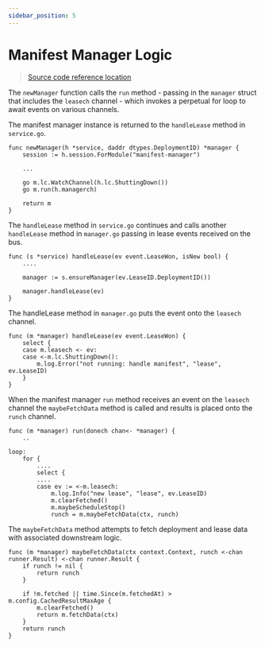 ```yaml
---
sidebar_position: 5
---
```


# Manifest Manager Logic

> [Source code reference location](https://github.com/akash-network/provider/blob/e7aa0b5b81957a130f1dc584f335c6f9e41db6b1/manifest/manager.go)

The  `newManager` function calls the `run` method - passing in the `manager` struct that includes the  `leasech` channel - which invokes a perpetual for loop to await events on various channels.

The manifest manager instance is returned to the `handleLease` method in `service.go`.

```
func newManager(h *service, daddr dtypes.DeploymentID) *manager {
	session := h.session.ForModule("manifest-manager")

	...

	go m.lc.WatchChannel(h.lc.ShuttingDown())
	go m.run(h.managerch)

	return m
}
```

The `handleLease` method in `service.go` continues and calls another `handleLease` method in `manager.go` passing in lease events received on the bus.

```
func (s *service) handleLease(ev event.LeaseWon, isNew bool) {
	....

	manager := s.ensureManager(ev.LeaseID.DeploymentID())

	manager.handleLease(ev)
}
```

The handleLease method in `manager.go` puts the event onto the `leasech` channel.

```
func (m *manager) handleLease(ev event.LeaseWon) {
	select {
	case m.leasech <- ev:
	case <-m.lc.ShuttingDown():
		m.log.Error("not running: handle manifest", "lease", ev.LeaseID)
	}
}
```

When the manifest manager `run` method receives an event on the `leasech` channel the `maybeFetchData` method is called and results is placed onto the `runch` channel.

```
func (m *manager) run(donech chan<- *manager) {
	..

loop:
	for {
		....
		select {
		....
		case ev := <-m.leasech:
			m.log.Info("new lease", "lease", ev.LeaseID)
			m.clearFetched()
			m.maybeScheduleStop()
			runch = m.maybeFetchData(ctx, runch)
```

The `maybeFetchData` method attempts to fetch deployment and lease data with associated downstream logic.

```
func (m *manager) maybeFetchData(ctx context.Context, runch <-chan runner.Result) <-chan runner.Result {
	if runch != nil {
		return runch
	}

	if !m.fetched || time.Since(m.fetchedAt) > m.config.CachedResultMaxAge {
		m.clearFetched()
		return m.fetchData(ctx)
	}
	return runch
}
```